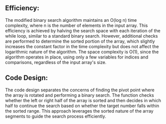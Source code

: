 ## Efficiency:
The modified binary search algorithm maintains an O(log n) time complexity, where n is the number of elements in the input array. This efficiency is achieved by halving the search space with each iteration of the while loop, similar to a standard binary search. However, additional checks are performed to determine the sorted portion of the array, which slightly increases the constant factor in the time complexity but does not affect the logarithmic nature of the algorithm. The space complexity is O(1), since the algorithm operates in place, using only a few variables for indices and comparisons, regardless of the input array's size.

## Code Design:
The code design separates the concerns of finding the pivot point where the array is rotated and performing a binary search. The function checks whether the left or right half of the array is sorted and then decides in which half to continue the search based on whether the target number falls within the sorted range. This approach leverages the sorted nature of the array segments to guide the search process efficiently.